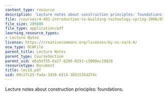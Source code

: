 ```yaml
---
content_type: resource
description: 'Lecture notes about construction principles: foundations.'
file: /courses/4-401-introduction-to-building-technology-spring-2006/09c27c25fada3d1665143831535d274c_lec18.pdf
file_size: 285686
file_type: application/pdf
learning_resource_types:
- Lecture Notes
license: https://creativecommons.org/licenses/by-nc-sa/4.0/
ocw_type: OCWFile
parent_title: Lecture Notes
parent_type: CourseSection
parent_uid: e6a5d755-6a17-8209-0291-c5009ec19928
resourcetype: Document
title: lec18.pdf
uid: 09c27c25-fada-3d16-6514-3831535d274c
---
```

Lecture notes about construction principles: foundations.